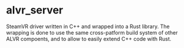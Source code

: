 # alvr_server

SteamVR driver written in C++ and wrapped into a Rust library. The wrapping is done to use the same cross-patform build system of other ALVR compoents, and to allow to easily extend C++ code with Rust.
